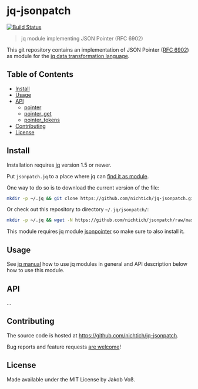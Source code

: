 # jq-jsonpatch

[![Build Status](https://travis-ci.org/nichtich/jq-jsonpatch.svg?branch=master)](https://travis-ci.org/nichtich/jq-jsonpatch)

> jq module implementing JSON Pointer (RFC 6902)

This git repository contains an implementation of JSON Pointer ([RFC 6902](https://tools.ietf.org/html/rfc6902)) as module for the [jq data transformation language](https://stedolan.github.io/jq/).

## Table of Contents

* [Install](#install)
* [Usage](#usage)
* [API](#api)
  * [pointer](#pointerjson_pointer)
  * [pointer_get](#pointer_gettokens)
  * [pointer_tokens](#pointer_tokens)
* [Contributing](#contributing)
* [License](#license)

## Install

Installation requires [jq](https://stedolan.github.io/jq/) version 1.5 or newer.

Put `jsonpatch.jq` to a place where jq can [find it as module](https://stedolan.github.io/jq/manual/#Modules).

One way to do so is to download the current version of the file:

~~~sh
mkdir -p ~/.jq && git clone https://github.com/nichtich/jq-jsonpatch.git ~/.jq/jsonpatch
~~~

Or check out this repository to directory `~/.jq/jsonpatch/`:

~~~sh
mkdir -p ~/.jq && wget -N https://github.com/nichtich/jsonpatch/raw/master/jsonpatch.jq
~~~

This module requires jq module [jsonpointer](https://github.com/nichtich/jq-jsonpointer) so make sure to also install it.

## Usage

See [jq manual](https://stedolan.github.io/jq/manual/#Modules) how to use jq modules in general and API description below how to use this module.

## API

...

## Contributing

The source code is hosted at <https://github.com/nichtich/jq-jsonpatch>.

Bug reports and feature requests [are welcome](https://github.com/nichtich/jq-jsonpatch/issues/new)!

## License

Made available under the MIT License by Jakob Voß.


